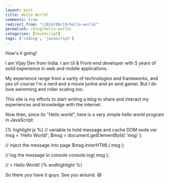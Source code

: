 ```yaml
---
layout: post
title: Hello World!
comments: true
redirect_from: "/2014/06/19/hello-world/"
permalink: /blog/hello-world/
categories: [JavaScript]
tags: ['coding', 'javascript']
---
```


How's it going!

I am Vijay Dev from India. I am UI & Front-end developer with 5 years of solid experience in web and mobile applications.

My experience range from a varity of technologies and frameworks, and yes of-course I'm a nerd and a movie junkie and an avid gamer. But I do love swimming and roller scating too.

This site is my efforts to start writing a blog to share and interact my experiences and knowledge with the internet.

Now then, since its "Hello world", here is a very simple hello world program in JavaScript:

<!-- more -->

{% highlight js %}
// variable to hold message and cache DOM node
var msg  = 'Hello World!',
	$msg = document.getElementById( 'msg' );

// inject the message into page
$msg.innerHTML( msg );

// log the message in console
console.log( msg );

// > Hello World!
{% endhighlight %}

So there you have it guys. See you around. :smile: